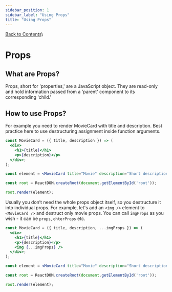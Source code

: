 ```yaml
---
sidebar_position: 1
sidebar_label: "Using Props"
title: "Using Props"
---
```


[Back to Contents](../../README.md#module-1)\

# Props

## What are Props?

Props, short for 'properties,' are a JavaScript object.
They are read-only and hold information passed from a 'parent' component to its corresponding 'child.'

## How to use Props?

For example you need to render MovieCard with title and description.
Best practice here to use destructuring assignment inside function arguments.

```jsx
const MovieCard = ({ title, description }) => (
  <div>
    <h1>{title}</h1>
    <p>{description}</p>
  </div>;
);

const element = <MovieCard title="Movie" description="Short description" />;

const root = ReactDOM.createRoot(document.getElementById('root'));

root.render(element);
```

Usually you don’t need the whole props object itself, so you destructure it into individual props.
For example, let's add an `<img />` element to `<MovieCard />` and destruct only movie props. You can call `imgProps` as you wish - it can be `props`, `ohterProps` etc.

```jsx
const MovieCard = ({ title, description, ...imgProps }) => (
  <div>
    <h1>{title}</h1>
    <p>{description}</p>
    <img {...imgProps} />
  </div>;
);

const element = <MovieCard title="Movie" description="Short description" src="./movie.jpg" alt="poster" />;

const root = ReactDOM.createRoot(document.getElementById('root'));

root.render(element);
```

